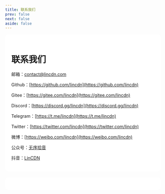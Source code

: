 ```yaml
---
title: 联系我们
prev: false
next: false
aside: false
---
```


<style>
    .CustomContact {
        padding: 20px;
        background: #ffffff;
        border-radius: 10px;
    }
    .CustomContactButtom {
        margin-top:20px;
        padding: 20px;
        background: #ffffff;
        border-radius: 10px;
    }
</style>
<script setup>
import MapContainer from "../components/MapContainer.vue";
</script>
    
<div class="CustomContact">  

# 联系我们
邮箱：[contact@lincdn.com](mailto:contact@lincdn.com)   

Github：[https://github.com/lincdn](https://github.com/lincdn)    

Gitee：[https://gitee.com/lincdn](https://gitee.com/lincdn)  
 
Discord：[https://discord.gg/lincdn](https://discord.gg/lincdn)  

Telegram：[https://t.me/lincdn](https://t.me/lincdn)  

Twitter：[https://twitter.com/lincdn](https://twitter.com/lincdn)  

微博：[https://weibo.com/lincdn](https://weibo.com/lincdn)  

公众号：[无序拾音](https://mp.weixin.qq.com/s/h4-7h_h-h5h-h5h-h5h)  

抖音：[LinCDN](https://v.douyin.com/LinCDN)
</div>
<div class="CustomContactButtom"> 
<MapContainer />
</div>
